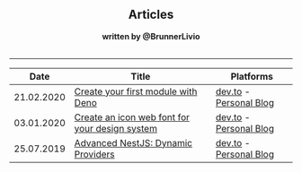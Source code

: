 <div style="text-align: center;">
  <h2>Articles</h2>
  <strong>written by @BrunnerLivio</strong>
</div>
<br />

---

| Date       | Title                                                                                        | Platforms                                                                                                                                                                          |
|------------|----------------------------------------------------------------------------------------------|------------------------------------------------------------------------------------------------------------------------------------------------------------------------------------|
| 21.02.2020 | [Create your first module with Deno](articles/create-your-first-module-with-deno/article.md) | [dev.to](https://dev.to/brunnerlivio/create-your-first-module-with-deno-575k) - [Personal Blog](https://www.brunnerliv.io/articles/icon-web-font)                                  |
| 03.01.2020 | [Create an icon web font for your design system](articles/icon-web-font/article.md)          | [dev.to](https://dev.to/brunnerlivio/create-an-icon-web-font-for-your-design-system-1ei6) - [Personal Blog](https://www.brunnerliv.io/articles/create-your-first-module-with-deno) |
| 25.07.2019 | [Advanced NestJS: Dynamic Providers](articles/advanced-nestjs-dynamic-providers/article.md)  | [dev.to](https://dev.to/nestjs/advanced-nestjs-dynamic-providers-1ee) - [Personal Blog](https://www.brunnerliv.io/articles/advanced-nestjs-dymaic-providers)                       |
